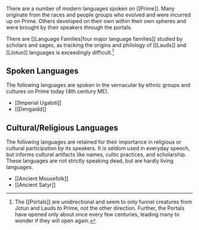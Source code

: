 There are a number of modern languages spoken on [[Prime]]. Many originate from the races and people groups who evolved and were incurred up on Prime. Others developed on their own within their own spheres and were brought by their speakers through the portals.

There are [[Language Families|four major language families]] studied by scholars and sages, as tracking the origins and philology of [[Lauds]] and [[Jotun]] languages is exceedingly difficult.[^1]

## Spoken Languages
The following languages are spoken in the vernacular by ethnic groups and cultures on Prime today (4th century ME). 

- [[Imperial Ugatoti]]
- [[Dengaidd]]

## Cultural/Religious Languages
The following languages are retained for their importance in religious or cultural participation by its speakers. It is seldom used in everyday speech, but informs cultural artifacts like names, cultic practices, and scholarship. These languages are not strictly speaking dead, but are hardly living languages.

- [[Ancient Mousefolk]]
- [[Ancient Satyr]]

[^1]: The [[Portals]] are unidirectional and seem to only funnel creatures from Jotun and Lauds *to* Prime, not the other direction. Further, the Portals have opened only about once every few centuries, leading many to wonder if they will open again.